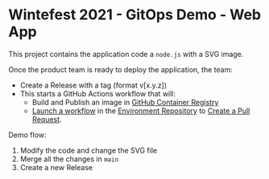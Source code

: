 # Wintefest 2021 - GitOps Demo - Web App


This project contains the application code a `node.js` with a SVG image.

Once the product team is ready to deploy the application, the team:

- Create a Release with a tag (format v[x.y.z])
- This starts a GitHub Actions workflow that will:
   - Build and Publish an image in [GitHub Container Registry](https://github.com/tgrall-gitops/winterfest-2021-app/blob/main/.github/workflows/new-release.yml#L25-L36)
   - [Launch a workflow](https://github.com/tgrall-gitops/winterfest-2021-app/blob/main/.github/workflows/new-release.yml#L47-L54) in the [Environment Repository](https://github.com/tgrall-gitops/winterfest-2021-env) to [Create a Pull Request](https://github.com/tgrall-gitops/winterfest-2021-env/blob/main/.github/workflows/new-app-release.yml).


Demo flow:

1. Modify the code and change the SVG file
2. Merge all the changes in `main`
3. Create a new Release
 
